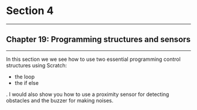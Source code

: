 # Section 4

---

## Chapter 19: Programming structures and sensors

---

In this section we we see how to use two essential programming control structures using Scratch:

* the loop
* the if else

. I would also show you how to use a proximity sensor for detecting obstacles and the buzzer for making noises.

